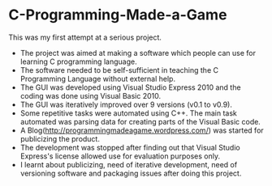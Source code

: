 C-Programming-Made-a-Game
=========================
This was my first attempt at a serious project.

- The project was aimed at making a software which people can use for learning C programming language.
- The software needed to be self-sufficient in teaching the C Programming Language without external help.
- The GUI was developed using Visual Studio Express 2010 and the coding was done using Visual Basic 2010.
- The GUI was iteratively improved over 9 versions (v0.1 to v0.9).
- Some repetitive tasks were automated using C++. The main task automated was parsing data for creating parts of the Visual Basic code.
- A Blog(http://programmingmadeagame.wordpress.com/) was started for publicizing the product.
- The development was stopped after finding out that Visual Studio Express's license allowed use for evaluation purposes only.
- I learnt about publicizing, need of iterative development, need of versioning software and packaging issues after doing this project.